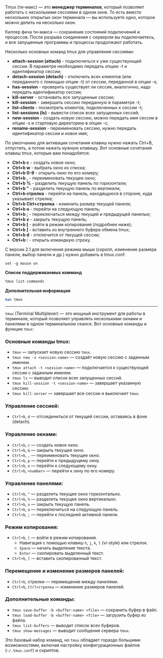 Tmux (ти-макс) — это **менеджер терминалов**, который позволяет работать с несколькими сессиями в одном окне. То есть вместо нескольких открытых окон терминала — вы используете одно, которое можно делить на несколько окон.

Киллер фича ти-макса — сохранение состояний подключений и процессов. После разрыва соединения с сервером вы подключаетесь, и все запущенные программы и процессы продолжают работать.

Несколько основных команд tmux для управления сессиями:

- **attach-session (attach)** - подключиться к уже существующей сессии. В параметре необходимо передать опцию -t и идентификатор сессии;
- **detach-session (detach)** - отключить всех клиентов (или переданного с помощью опции -t) от сессии, переданной в опции -s;
- **has-session** - проверить существует ли сессия, аналогично, надо передать идентификатор сессии;
- **kill-server** - остановить все запущенные сессии;
- **kill-session** - завершить сессию переданную в параметре -t;
- **list-clients** - посмотреть клиентов, подключенных к сессии -t;
- **list-sessions (ls)** - вывести список всех запущенных сессий;
- **new-session** - создать новую сессию, можно передать имя сессии в опции -s и стартовую директорию в опции -c;
- **rename-session** - переименовать сессию, нужно передать идентификатор сессии и новое имя;

По умолчанию для активации сочетания клавиш нужно нажать Ctrl+B, отпустить, а потом нажать нужную клавишу. Вот основные сочетания клавиш tmux, которые вам понадобятся:

- **Ctrl+b c** - создать новое окно;
- **Ctrl+b w** - выбрать окно из списка;
- **Ctrl+b 0-9** - открыть окно по его номеру;
- **Ctrl+b ,** - переименовать текущее окно;
- **Ctrl+b %** - разделить текущую панель по горизонтали;
- **Ctrl+b "** - разделить текущую панель по вертикали;
- **Ctrl+b стрелка** - перейти на панель, находящуюся в стороне, куда указывает стрелка;
- **Ctrl+b Ctrl+стрелка** - изменить размер текущей панели;
- **Ctrl+b o** - перейти на следующую панель;
- **Ctrl+b ;** - переключаться между текущей и предыдущей панелью;
- **Ctrl+b x** - закрыть текущую панель;
- **Ctrl+b [** - войти в режим копирования (подробнее ниже);
- **Ctrl+b ]** - вставить из внутреннего буфера обмена tmux;
- **Ctrl+b d** - отключится от текущей сессии;
- **Ctrl+b :** - открыть командную строку.

С версии 2.1 для включения режима мыши (скролл, изменение размера панели, выбор панели и др.) нужно добавить в tmux.conf:  
  
```
set -g mouse on
```

**Список поддерживаемых комманд**  
``` bash
tmux list-commands
```  
  
**Дополнительная информация**  
``` bash
man tmux
```

---

`tmux` (Terminal Multiplexer) — это мощный инструмент для работы в терминале, который позволяет управлять несколькими окнами и панелями в одном терминальном сеансе. Вот основные команды и функции `tmux`:

### Основные команды tmux:

- `tmux` — запускает новую сессию `tmux`.
- `tmux new -s <session-name>` — создаёт новую сессию с заданным именем.
- `tmux attach -t <session-name>` — подключается к существующей сессии с заданным именем.
- `tmux ls` — выводит список всех запущенных сессий.
- `tmux kill-session -t <session-name>` — завершает указанную сессию.
- `tmux kill-server` — завершает все сессии и выключает `tmux`.

### Управление сессией:

- `Ctrl+b`, `d` — отсоединиться от текущей сессии, оставаясь в фоне (detach).

### Управление окнами:

- `Ctrl+b`, `c` — создать новое окно.
- `Ctrl+b`, `&` — закрыть текущее окно.
- `Ctrl+b`, `,` — переименовать текущее окно.
- `Ctrl+b`, `p` — перейти к предыдущему окну.
- `Ctrl+b`, `n` — перейти к следующему окну.
- `Ctrl+b`, `<number>` — перейти к окну по его номеру.

### Управление панелями:

- `Ctrl+b`, `"` — разделить текущее окно горизонтально.
- `Ctrl+b`, `%` — разделить текущее окно вертикально.
- `Ctrl+b`, `x` — закрыть текущую панель.
- `Ctrl+b`, `o` — переключиться на следующую панель.
- `Ctrl+b`, `;` — перейти к последней активной панели.

### Режим копирования:

- `Ctrl+b`, `[` — войти в режим копирования.
    - Навигация с помощью клавиш `h`, `j`, `k`, `l` (vi-style) или стрелок.
    - `Space` — начать выделение текста.
    - `Enter` — скопировать выделенный текст.
- `Ctrl+b`, `]` — вставить скопированный текст.

### Перемещение и изменение размеров панелей:

- `Ctrl+b`, стрелки — перемещение между панелями.
- `Ctrl+b`, `Ctrl+стрелка` — изменение размеров панелей.

### Дополнительные команды:

- `tmux save-buffer -b <buffer-name> <file>` — сохранить буфер в файл.
- `tmux load-buffer -b <buffer-name> <file>` — загрузить буфер из файла.
- `tmux list-buffers` — выводит список всех буферов.
- `tmux show-messages` — выводит сообщения сервера `tmux`.

Это базовый набор команд, но `tmux` обладает гораздо большими возможностями, включая настройку конфигурационных файлов (`~/.tmux.conf`) и скриптов.